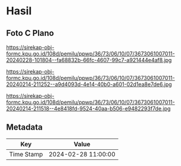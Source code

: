 # Hasil

## Foto C Plano

https://sirekap-obj-formc.kpu.go.id/108d/pemilu/ppwp/36/73/06/10/07/3673061007011-20240228-101804--fa68832b-66fc-4607-99c7-a921444e4af8.jpg

https://sirekap-obj-formc.kpu.go.id/108d/pemilu/ppwp/36/73/06/10/07/3673061007011-20240214-211252--a9d4093d-4e14-40b0-a601-02d1ea8e7de6.jpg

https://sirekap-obj-formc.kpu.go.id/108d/pemilu/ppwp/36/73/06/10/07/3673061007011-20240214-211518--4e8418fd-9524-40aa-b506-e9482293f7de.jpg


## Metadata

| Key        | Value               |
| ---------- | ------------------- |
| Time Stamp | 2024-02-28 11:00:00 |



